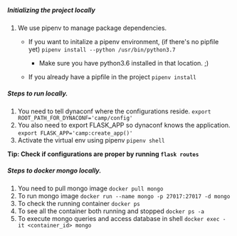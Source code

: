 ##### Initializing the project locally

1. We use pipenv to manage package dependencies.
    - If you want to initalize a pipenv environment, (if there's no pipfile yet)
        `pipenv install --python /usr/bin/python3.7`
        - Make sure you have python3.6 installed in that location. ;) 
        
    - If you already have a pipfile in the project
        `pipenv install`


##### Steps to run locally.

1. You need to tell dynaconf where the configurations reside.
    `export ROOT_PATH_FOR_DYNACONF='camp/config'`
2. You also need to export FLASK_APP so dynaconf knows the application.
    ` export FLASK_APP='camp:create_app()' `
3. Activate the virtual env using pipenv
    `pipenv shell`

**Tip: Check if configurations are proper by running `flask routes`**   


##### Steps to docker mongo locally.
1. You need to pull mongo image
    `docker pull mongo`
2. To run mongo image
    `docker run --name mongo -p 27017:27017 -d mongo`
3. To check the running container
    `docker ps`
4. To see all the container both running and stopped
    `docker ps -a`
5. To execute mongo queries and access database in shell
    `docker exec -it <container_id> mongo`

